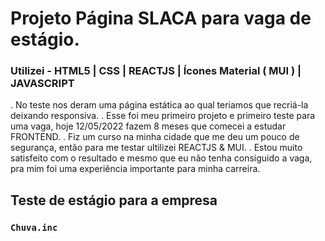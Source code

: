 # Projeto Página SLACA para vaga de estágio.
### Utilizei - HTML5 | CSS | REACTJS | Ícones Material ( MUI ) | JAVASCRIPT 
. No teste nos deram uma página estática ao qual teriamos que recriá-la deixando responsiva.
. Esse foi meu primeiro projeto e primeiro teste para uma vaga, hoje 12/05/2022 fazem 8 meses que comecei a estudar FRONTEND.
. Fiz um curso na minha cidade que me deu um pouco de segurança, então para me testar ultilizei REACTJS & MUI. 
. Estou muito satisfeito com o resultado e mesmo que eu não tenha consiguido a vaga, pra mim foi uma experiência importante para minha carreira.

## Teste de estágio para a empresa
### `Chuva.inc`




